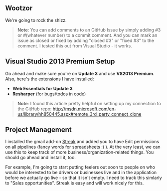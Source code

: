 Wootzor
-----

We're going to rock the shizz.

>**Note**: You can add comments to an GitHub Issue by simply adding #3 or #(whatever number) to a commit comment.  And you can mark an issue as closed or fixed by adding "closed #3" or "fixed #3" to the comment.  I tested this out from Visual Studio - it works.


Visual Studio 2013 Premium Setup
-------------

Go ahead and make sure you're on **Update 3** and use **VS2013 Premium**.  Also, here's the extensions I have installed:

* **Web Essentials for Update 3**
* **Resharper** (for bugs/todos in code)

> **Note**: I found this article pretty helpful on setting up my connection to the GitHub repo: http://msdn.microsoft.com/en-us/library/hh850445.aspx#remote_3rd_party_connect_clone


Project Management
---

I installed the gmail add-on [Streak](https://www.streak.com/ "Streak") and added you to have Edit permissions on all pipelines (fancy words for spreadsheets :) ).  At the very least, we can use this to keep track of more business/organization-related things.   You should go ahead and install it, too. 

For example, I'm going to start putting feelers out soon to people on who would be interested to be drivers or businesses live and in the application before we actually go live - so that it isn't empty.  I need to track this simlarly to "Sales opportunities".  Streak is easy and will work nicely for this.
